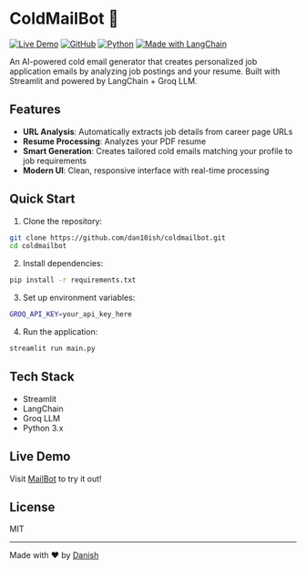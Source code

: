 # ColdMailBot 📧

[![Live Demo](https://img.shields.io/badge/Live-Demo-green?style=for-the-badge&logo=streamlit)](https://mailbot.streamlit.app)
[![GitHub](https://img.shields.io/badge/github-%23121011.svg?style=for-the-badge&logo=github&logoColor=white)](https://github.com/dan10ish/coldmailbot)
[![Python](https://img.shields.io/badge/python-3670A0?style=for-the-badge&logo=python&logoColor=ffdd54)](https://www.python.org/)
[![Made with LangChain](https://img.shields.io/badge/🦜_LangChain-black?style=for-the-badge)](https://github.com/hwchase17/langchain)

An AI-powered cold email generator that creates personalized job application emails by analyzing job postings and your resume. Built with Streamlit and powered by LangChain + Groq LLM.

## Features

- **URL Analysis**: Automatically extracts job details from career page URLs
- **Resume Processing**: Analyzes your PDF resume
- **Smart Generation**: Creates tailored cold emails matching your profile to job requirements
- **Modern UI**: Clean, responsive interface with real-time processing

## Quick Start

1. Clone the repository:

```bash
git clone https://github.com/dan10ish/coldmailbot.git
cd coldmailbot
```

2. Install dependencies:

```bash
pip install -r requirements.txt
```

3. Set up environment variables:

```bash
GROQ_API_KEY=your_api_key_here
```

4. Run the application:

```bash
streamlit run main.py
```

## Tech Stack

- Streamlit
- LangChain
- Groq LLM
- Python 3.x

## Live Demo

Visit [MailBot](https://mailbot.streamlit.app/) to try it out!

## License

MIT

---

Made with ❤️ by [Danish](https://danish.bio)
